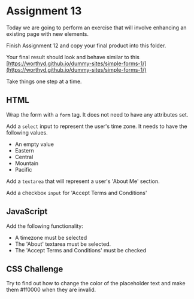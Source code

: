 # Assignment 13 

Today we are going to perform an exercise that will involve enhancing an existing page with new elements.

Finish Assignment 12 and copy your final product into this folder.

Your final result should look and behave similar to this [https://worthyd.github.io/dummy-sites/simple-forms-1/](https://worthyd.github.io/dummy-sites/simple-forms-1/)

Take things one step at a time.

## HTML
Wrap the form with a `form` tag. It does not need to have any attributes set.

Add a `select` input to represent the user's time zone.  It needs to have the following values.

- An empty value
- Eastern
- Central
- Mountain
- Pacific

Add a `textarea` that will represent a user's 'About Me' section.

Add a checkbox `input` for 'Accept Terms and Conditions'


## JavaScript
Add the following functionality:

- A timezone must be selected
- The 'About' textarea must be selected.
- The 'Accept Terms and Conditions' must be checked

## CSS Challenge

Try to find out how to change the color of the placeholder text and make them #ff0000 when they are invalid.
